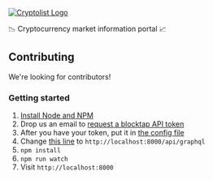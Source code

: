 [![Cryptolist Logo](/public/img/cryptolist.png)](https://www.cryptolist.com)

:chart_with_downwards_trend: Cryptocurrency market information portal :chart_with_upwards_trend:

## Contributing

We're looking for contributors!

### Getting started
1. [Install Node and NPM](https://nodejs.org/en/download/)
1. Drop us an email to [request a blocktap API token](mailto:contact@altangent.com)
1. After you have your token, put it in [the config file](https://github.com/altangent/cryptolist/blob/master/config.json#L3)
1. Change [this line](https://github.com/altangent/cryptolist/blob/master/src/client/app.jsx#L11) to `http://localhost:8000/api/graphql`
1. `npm install`
1. `npm run watch`
1. Visit `http://localhost:8000`
